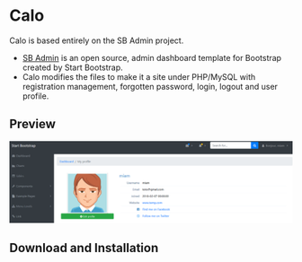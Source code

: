 # Calo

Calo is based entirely on the SB Admin project.

* [SB Admin](http://startbootstrap.com/template-overviews/sb-admin/) is an open source, admin dashboard template for Bootstrap created by Start Bootstrap.
* Calo modifies the files to make it a site under PHP/MySQL with registration management, forgotten password, login, logout and user profile.

## Preview

![Image of Calo](https://raw.githubusercontent.com/GeoHolz/Calo/master/media/img/Calo.png)

## Download and Installation

